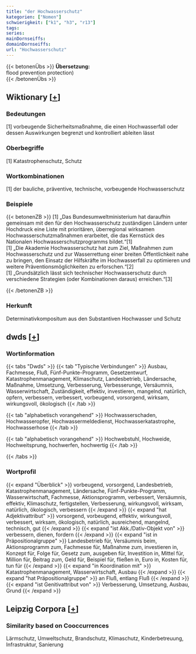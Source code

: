 ```yaml
---
title: "der Hochwasserschutz"
kategorien: ["Nomen"]
schwierigkeit: ["k1", "h3", "r13"]
tags:
series:
mainDornseiffs:
domainDornseiffs:
url: "Hochwasserschutz"
---
```


{{< betonenÜbs >}}
**Übersetzung:**  
flood prevention protection)  
{{< /betonenÜbs >}}

## Wiktionary [[+](https://de.wiktionary.org/wiki/Hochwasserschutz)]

### Bedeutungen
[1] vorbeugende Sicherheitsmaßnahme, die einen Hochwasserfall oder dessen Auswirkungen begrenzt und kontrolliert ableiten lässt  

### Oberbegriffe
[1] Katastrophenschutz, Schutz  

### Wortkombinationen
[1] der bauliche, präventive, technische, vorbeugende Hochwasserschutz  

### Beispiele
{{< betonenZB >}}
[1] „Das Bundesumweltministerium hat daraufhin gemeinsam mit den für den Hochwasserschutz zuständigen Ländern unter Hochdruck eine Liste mit prioritären, überregional wirksamen Hochwasserschutzmaßnahmen erarbeitet, die das Kernstück des Nationalen Hochwasserschutzprogramms bildet.“[1]  
[1] „Die Akademie Hochwasserschutz hat zum Ziel, Maßnahmen zum Hochwasserschutz und zur Wasserrettung einer breiten Öffentlichkeit nahe zu bringen, den Einsatz der Hilfskräfte im Hochwasserfall zu optimieren und weitere Präventionsmöglichkeiten zu erforschen.“[2]  
[1] „Grundsätzlich lässt sich technischer Hochwasserschutz durch verschiedene Strategien (oder Kombinationen daraus) erreichen.“[3]  

{{< /betonenZB >}}
### Herkunft
Determinativkompositum aus den Substantiven Hochwasser und Schutz  



## dwds [[+](https://www.dwds.de/wb/Hochwasserschutz)]

### Wortinformation
{{< tabs "Dwds" >}}
{{< tab "Typische Verbindungen" >}}
Ausbau, Fachmesse, Fluß, Fünf-Punkte-Programm, Gesetzentwurf, Katastrophenmanagement, Klimaschutz, Landesbetrieb, Ländersache, Maßnahme, Umsetzung, Verbesserung, Verbesserunge, Versäumnis, Wasserwirtschaft, Zuständigkeit, effektiv, investieren, mangelnd, natürlich, opfern, verbessern, verbessert, vorbeugend, vorsorgend, wirksam, wirkungsvoll, ökologisch
{{< /tab >}}

{{< tab "alphabetisch vorangehend" >}}
Hochwasserschaden, Hochwasseropfer, Hochwassermeldedienst, Hochwasserkatastrophe, Hochwasserhose
{{< /tab >}}

{{< tab "alphabetisch vorangehend" >}}
Hochwebstuhl, Hochweide, Hochweitsprung, hochwerfen, hochwertig
{{< /tab >}}

{{< /tabs >}}

### Wortprofil
{{< expand "Überblick" >}} vorbeugend, vorsorgend, Landesbetrieb, Katastrophenmanagement, Ländersache, Fünf-Punkte-Programm, Wasserwirtschaft, Fachmesse, Aktionsprogramm, verbessert, Versäumnis, effektiv, Klimaschutz, fertigstellen, Verbesserung, wirkungsvoll, wirksam, natürlich, ökologisch, verbessern {{< /expand >}}
{{< expand "hat Adjektivattribut" >}} vorsorgend, vorbeugend, effektiv, wirkungsvoll, verbessert, wirksam, ökologisch, natürlich, ausreichend, mangelnd, technisch, gut {{< /expand >}}
{{< expand "ist Akk./Dativ-Objekt von" >}} verbessern, dienen, fordern {{< /expand >}}
{{< expand "ist in Präpositionalgruppe" >}} Landesbetrieb für, Versäumnis beim, Aktionsprogramm zum, Fachmesse für, Maßnahme zum, investieren in, Konzept für, Folge für, Gesetz zum, ausgeben für, Investition in, Mittel für, Million für, Beitrag zum, Geld für, Beispiel für, fließen in, Euro in, Kosten für, tun für {{< /expand >}}
{{< expand "in Koordination mit" >}} Katastrophenmanagement, Wasserwirtschaft, Ausbau {{< /expand >}}
{{< expand "hat Präpositionalgruppe" >}} an Fluß, entlang Fluß {{< /expand >}}
{{< expand "ist Genitivattribut von" >}} Verbesserung, Umsetzung, Ausbau, Grund {{< /expand >}}

## Leipzig Corpora [[+](https://corpora.uni-leipzig.de/en/res?word=Hochwasserschutz&corpusId=deu_newscrawl-public_2018)]


### Similarity based on Cooccurrences
Lärmschutz, Umweltschutz, Brandschutz, Klimaschutz, Kinderbetreuung, Infrastruktur, Sanierung

